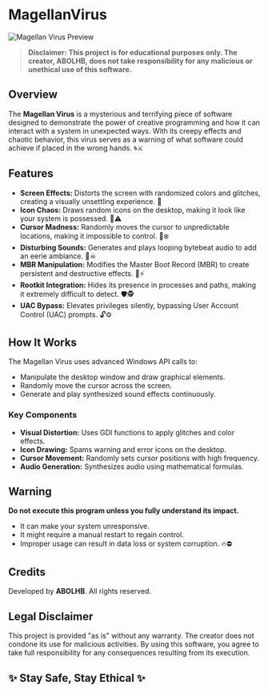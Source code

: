 # MagellanVirus
![Magellan Virus Preview](https://i.ibb.co/fNXyHhT/Magellan.png)

> **Disclaimer: This project is for educational purposes only. The creator, ABOLHB, does not take responsibility for any malicious or unethical use of this software.**

## Overview
The **Magellan Virus** is a mysterious and terrifying piece of software designed to demonstrate the power of creative programming and how it can interact with a system in unexpected ways. With its creepy effects and chaotic behavior, this virus serves as a warning of what software could achieve if placed in the wrong hands. 🌀⚔️

## Features
- **Screen Effects:** Distorts the screen with randomized colors and glitches, creating a visually unsettling experience. 🔮
- **Icon Chaos:** Draws random icons on the desktop, making it look like your system is possessed. 🔧⚠
- **Cursor Madness:** Randomly moves the cursor to unpredictable locations, making it impossible to control. 🎨❄️
- **Disturbing Sounds:** Generates and plays looping bytebeat audio to add an eerie ambiance. 🎵☠
- **MBR Manipulation:** Modifies the Master Boot Record (MBR) to create persistent and destructive effects. 💾⚡
- **Rootkit Integration:** Hides its presence in processes and paths, making it extremely difficult to detect. 🛡️🕵️
- **UAC Bypass:** Elevates privileges silently, bypassing User Account Control (UAC) prompts. 🔓⚙️

## How It Works
The Magellan Virus uses advanced Windows API calls to:
- Manipulate the desktop window and draw graphical elements.
- Randomly move the cursor across the screen.
- Generate and play synthesized sound effects continuously.

### Key Components
- **Visual Distortion:** Uses GDI functions to apply glitches and color effects.
- **Icon Drawing:** Spams warning and error icons on the desktop.
- **Cursor Movement:** Randomly sets cursor positions with high frequency.
- **Audio Generation:** Synthesizes audio using mathematical formulas.

## Warning
**Do not execute this program unless you fully understand its impact.**
- It can make your system unresponsive.
- It might require a manual restart to regain control.
- Improper usage can result in data loss or system corruption. 🔥⛔

## Credits
Developed by **ABOLHB**. All rights reserved.

## Legal Disclaimer
This project is provided "as is" without any warranty. The creator does not condone its use for malicious activities. By using this software, you agree to take full responsibility for any consequences resulting from its execution.

## ✨ Stay Safe, Stay Ethical ✨
